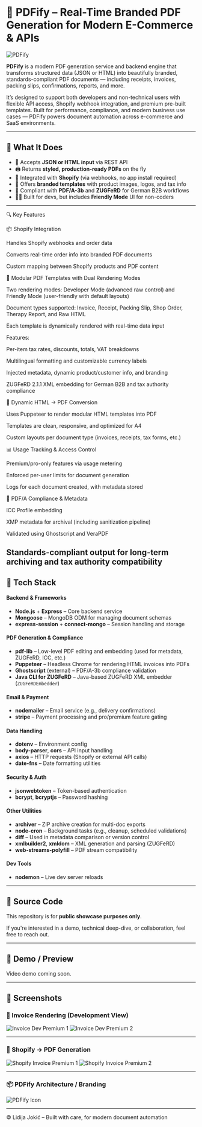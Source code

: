 # 🧾 PDFify – Real-Time Branded PDF Generation for Modern E-Commerce & APIs

![PDFify](./assets/pdfify.png)

**PDFify** is a modern PDF generation service and backend engine that transforms structured data (JSON or HTML) into beautifully branded, standards-compliant PDF documents — including receipts, invoices, packing slips, confirmations, reports, and more.

It’s designed to support both developers and non-technical users with flexible API access, Shopify webhook integration, and premium pre-built templates. Built for performance, compliance, and modern business use cases — PDFify powers document automation across e-commerce and SaaS environments.

---

## 🚀 What It Does

- 📎 Accepts **JSON or HTML input** via REST API
- 🖨️ Returns **styled, production-ready PDFs** on the fly
- 🛒 Integrated with **Shopify** (via webhooks, no app install required)
- 🎨 Offers **branded templates** with product images, logos, and tax info
- 🔐 Compliant with **PDF/A-3b** and **ZUGFeRD** for German B2B workflows
- 🧑‍💻 Built for devs, but includes **Friendly Mode** UI for non-coders

---

🔍 Key Features

📦 Shopify Integration

Handles Shopify webhooks and order data

Converts real-time order info into branded PDF documents

Custom mapping between Shopify products and PDF content

🧾 Modular PDF Templates with Dual Rendering Modes

Two rendering modes: Developer Mode (advanced raw control) and Friendly Mode (user-friendly with default layouts)

Document types supported: Invoice, Receipt, Packing Slip, Shop Order, Therapy Report, and Raw HTML

Each template is dynamically rendered with real-time data input

Features:

Per-item tax rates, discounts, totals, VAT breakdowns

Multilingual formatting and customizable currency labels

Injected metadata, dynamic product/customer info, and branding

ZUGFeRD 2.1.1 XML embedding for German B2B and tax authority compliance

🎨 Dynamic HTML → PDF Conversion

Uses Puppeteer to render modular HTML templates into PDF

Templates are clean, responsive, and optimized for A4

Custom layouts per document type (invoices, receipts, tax forms, etc.)

📊 Usage Tracking & Access Control

Premium/pro-only features via usage metering

Enforced per-user limits for document generation

Logs for each document created, with metadata stored

📁 PDF/A Compliance & Metadata

ICC Profile embedding

XMP metadata for archival (including sanitization pipeline)

Validated using Ghostscript and VeraPDF

Standards-compliant output for long-term archiving and tax authority compatibility
---

## 🧰 Tech Stack

#### Backend & Frameworks
- **Node.js** + **Express** – Core backend service
- **Mongoose** – MongoDB ODM for managing document schemas
- **express-session** + **connect-mongo** – Session handling and storage

#### PDF Generation & Compliance
- **pdf-lib** – Low-level PDF editing and embedding (used for metadata, ZUGFeRD, ICC, etc.)
- **Puppeteer** – Headless Chrome for rendering HTML invoices into PDFs
- **Ghostscript** (external) – PDF/A-3b compliance validation
- **Java CLI for ZUGFeRD** – Java-based ZUGFeRD XML embedder (`ZUGFeRDEmbedder`)

#### Email & Payment
- **nodemailer** – Email service (e.g., delivery confirmations)
- **stripe** – Payment processing and pro/premium feature gating

#### Data Handling
- **dotenv** – Environment config
- **body-parser**, **cors** – API input handling
- **axios** – HTTP requests (Shopify or external API calls)
- **date-fns** – Date formatting utilities

#### Security & Auth
- **jsonwebtoken** – Token-based authentication
- **bcrypt**, **bcryptjs** – Password hashing

#### Other Utilities
- **archiver** – ZIP archive creation for multi-doc exports
- **node-cron** – Background tasks (e.g., cleanup, scheduled validations)
- **diff** – Used in metadata comparison or version control
- **xmlbuilder2**, **xmldom** – XML generation and parsing (ZUGFeRD)
- **web-streams-polyfill** – PDF stream compatibility

#### Dev Tools
- **nodemon** – Live dev server reloads

---

## 🚧 Source Code

This repository is for **public showcase purposes only**.  

If you're interested in a demo, technical deep-dive, or collaboration, feel free to reach out.

---

## 🔗 Demo / Preview

Video demo coming soon.


---

## 📸 Screenshots

### 🧾 Invoice Rendering (Development View)
![Invoice Dev Premium 1](./assets/Invoice-Dev-Premium-1.jpg)
![Invoice Dev Premium 2](./assets/Invoice-Dev-Premium-2.jpg)

---

### 🛒 Shopify → PDF Generation
![Shopify Invoice Premium 1](./assets/Shopify-Invoice-Premium-1.jpg)
![Shopify Invoice Premium 2](./assets/Shopify-Invoice-Premium-2.jpg)

---

### 📦 PDFify Architecture / Branding
![PDFify Icon](./assets/pdfify-banner.png)

---

© Lidija Jokić – Built with care, for modern document automation
